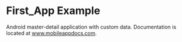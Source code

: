 First_App Example
=================

Android master-detail application with custom data. Documentation is located at www.mobileappdocs.com.
